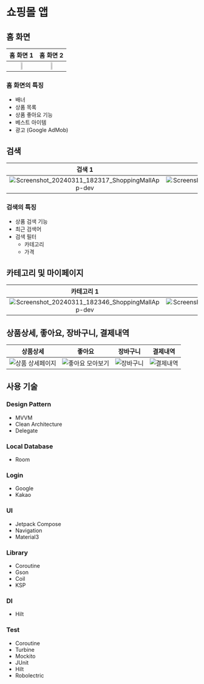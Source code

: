 # 쇼핑몰 앱

## 홈 화면
| 홈 화면 1 | 홈 화면 2 |
| :---: | :---: |
| <img src="https://github.com/96hckim/android-kotlin/assets/74343321/eebf4171-de36-4b1c-ae70-3479a0f7b1d0" width="25%"/> | <img src="https://github.com/96hckim/android-kotlin/assets/74343321/6f4bac76-007f-4aa3-a52c-48a3c3b41d92" width="25%"/> |

### 홈 화면의 특징
- 배너
- 상품 목록
- 상품 좋아요 기능
- 베스트 아이템
- 광고 (Google AdMob)

## 검색
| 검색 1 | 검색 2 | 검색 3 | 검색 4 |
| :---: | :---: | :---: | :---: |
| ![Screenshot_20240311_182317_ShoppingMallApp-dev](https://github.com/96hckim/android-kotlin/assets/74343321/3889a89a-e1aa-4e9a-b355-c186889af735) | ![Screenshot_20240311_182233_ShoppingMallApp-dev](https://github.com/96hckim/android-kotlin/assets/74343321/4d4778f6-bb95-4dc6-9594-43543fbff03a) | ![Screenshot_20240311_182240_ShoppingMallApp-dev](https://github.com/96hckim/android-kotlin/assets/74343321/a14d0937-6672-4bb2-bd02-d89b10dcce72) | ![Screenshot_20240311_182313_ShoppingMallApp-dev](https://github.com/96hckim/android-kotlin/assets/74343321/eb329187-fb8f-43be-93de-1805a9008546) |

### 검색의 특징
- 상품 검색 기능
- 최근 검색어
- 검색 필터
  - 카테고리
  - 가격

## 카테고리 및 마이페이지
| 카테고리 1 | 카테고리 2 | 마이페이지 1 | 마이페이지 2 |
| :---: | :---: | :---: | :---: |
| ![Screenshot_20240311_182346_ShoppingMallApp-dev](https://github.com/96hckim/android-kotlin/assets/74343321/200776f4-5400-4ab4-997c-91e948d5a575) | ![Screenshot_20240311_182355_ShoppingMallApp-dev](https://github.com/96hckim/android-kotlin/assets/74343321/983b53d2-a051-49f4-9697-7f2637a18a24) | ![Screenshot_20240311_182411_ShoppingMallApp-dev](https://github.com/96hckim/android-kotlin/assets/74343321/9267f317-54a0-4071-8555-5c92979d149a) | ![Screenshot_20240311_182417_ShoppingMallApp-dev](https://github.com/96hckim/android-kotlin/assets/74343321/75f91ff2-dbc8-4c18-a779-468aec84ac17) |

## 상품상세, 좋아요, 장바구니, 결제내역
| 상품상세 | 좋아요 | 장바구니 | 결제내역 |
| :---: | :---: | :---: | :---: |
| ![상품 상세페이지](https://github.com/96hckim/android-kotlin/assets/74343321/229123c5-25e0-4dfa-a9a1-63c4cb83e8a3) | ![좋아요 모아보기](https://github.com/96hckim/android-kotlin/assets/74343321/931b9a9c-c17b-4678-959f-95697e4dbc01) | ![장바구니](https://github.com/96hckim/android-kotlin/assets/74343321/b7fdb54d-60e6-4553-b0f8-ae6a5a91b40a) | ![결제내역](https://github.com/96hckim/android-kotlin/assets/74343321/0ee39f89-9c22-42fe-a2b2-d5430a152ff5) |

## 사용 기술
### Design Pattern
- MVVM
- Clean Architecture
- Delegate

### Local Database
- Room

### Login
- Google
- Kakao

### UI
- Jetpack Compose
- Navigation
- Material3

### Library
- Coroutine
- Gson
- Coil
- KSP

### DI
- Hilt

### Test
- Coroutine
- Turbine
- Mockito
- JUnit
- Hilt
- Robolectric
